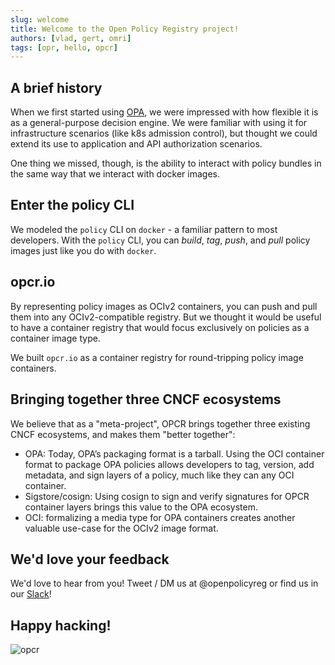 ```yaml
---
slug: welcome
title: Welcome to the Open Policy Registry project!
authors: [vlad, gert, omri]
tags: [opr, hello, opcr]
---
```


## A brief history

When we first started using [OPA](https://openpolicyagent.org), we were impressed with how 
flexible it is as a general-purpose decision engine. We were familiar with using it for 
infrastructure scenarios (like k8s admission control), but thought we could extend its use 
to application and API authorization scenarios.

<!--truncate-->

One thing we missed, though, is the ability to interact with policy bundles in the same way that 
we interact with docker images.

## Enter the policy CLI

We modeled the `policy` CLI on `docker` - a familiar pattern to most developers. With the `policy` 
CLI, you can *build*, *tag*, *push*, and *pull* policy images just like you do with `docker`.

## opcr.io

By representing policy images as OCIv2 containers, you can push and pull them into any OCIv2-compatible 
registry. But we thought it would be useful to have a container registry that would focus 
exclusively on policies as a container image type. 

We built `opcr.io` as a container registry for round-tripping policy image containers.

## Bringing together three CNCF ecosystems

We believe that as a "meta-project", OPCR brings together three existing CNCF ecosystems, and makes them "better together":

* OPA: Today, OPA’s packaging format is a tarball. Using the OCI container format to package OPA policies allows developers to tag, version, add metadata, and sign layers of a policy, much like they can any OCI container.
* Sigstore/cosign: Using cosign to sign and verify signatures for OPCR container layers brings this value to the OPA ecosystem.
* OCI: formalizing a media type for OPA containers creates another valuable use-case for the OCIv2 image format.

## We'd love your feedback

We'd love to hear from you! Tweet / DM us at @openpolicyreg or find us in our [Slack](https://join.slack.com/t/asertocommunity/shared_invite/zt-yjvq8kwy-M_wtwFO35I9ToJiHg1Tutg)!

## Happy hacking!

![opcr](/img/logo.png)
